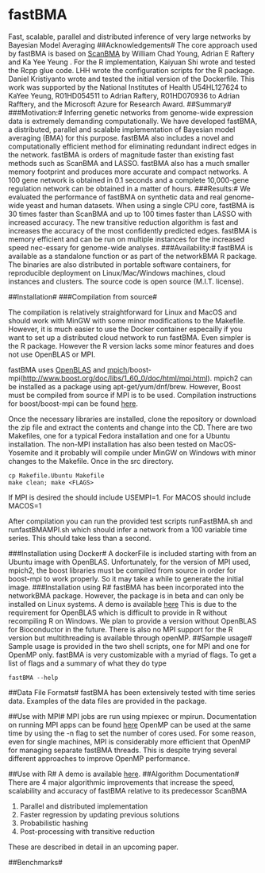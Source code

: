 # fastBMA
Fast, scalable, parallel and distributed inference of very large networks by Bayesian Model Averaging
##Acknowledgements#
The core approach used by fastBMA is based on [ScanBMA](http://bmcsystbiol.biomedcentral.com/articles/10.1186/1752-0509-8-47) by William Chad Young, Adrian E Raftery and Ka Yee Yeung . For the R implementation, Kaiyuan Shi wrote and tested the Rcpp glue code. LHH wrote the configuration scripts for the R package. Daniel Kristiyanto wrote and tested the initial version of the Dockerfile. This work was supported by the National Institutes of Health U54HL127624 to KaYee Yeung, R01HD054511 to Adrian Raftery, R01HD070936 to Adrian Rafftery, and the Microsoft Azure for Research Award. 
##Summary#
###Motivation:#
Inferring genetic networks from genome-wide expression data is extremely demanding computationally. We have developed fastBMA, a distributed, parallel and scalable implementation of Bayesian model averaging (BMA) for this purpose. fastBMA also includes a novel and computationally efficient method for eliminating redundant indirect edges in the network. fastBMA is orders of magnitude faster than existing fast methods such as ScanBMA and LASSO. fastBMA also has a much smaller memory footprint and produces more accurate and compact networks. A 100 gene network is obtained in 0.1 seconds and a complete 10,000-gene regulation network can be obtained in a matter of hours. 
###Results:#
We evaluated the performance of fastBMA on synthetic data and real genome-wide yeast and human datasets. When using a single CPU core, fastBMA is 30 times faster than ScanBMA and up to 100 times faster than LASSO with increased accuracy. The new transitive reduction algorithm is fast and increases the accuracy of the most confidently predicted edges. fastBMA is memory efficient and can be run on multiple instances for the increased speed nec-essary for genome-wide analyses.
###Availability:#
fastBMA is available as a standalone function or as part of the networkBMA R package. The binaries are also distributed in portable software containers, for reproducible deployment on Linux/Mac/Windows machines, cloud instances and clusters. The source code is open source (M.I.T. license). 

##Installation#
###Compilation from source#

The compilation is relatively straightforward for Linux and MacOS and should work with MinGW with some minor modifications to the Makefile. However, it is much easier to use the Docker container especailly if you want to set up a distributed cloud network to run fastBMA.  Even simpler is the R package. However the R version lacks some minor features and does not use OpenBLAS or MPI.

fastBMA uses [OpenBLAS](http://www.openblas.net/) and [mpich](https://www.mpich.org/)/boost-mpi(http://www.boost.org/doc/libs/1_60_0/doc/html/mpi.html). mpich2 can be installed as a package using apt-get/yum/dnf/brew. However, Boost must be compiled from source if MPI is to be used. Compilation instructions for boost/boost-mpi can be found [here](http://kratos-wiki.cimne.upc.edu/index.php/How_to_compile_the_Boost_if_you_want_to_use_MPI).

Once the necessary libraries are installed, clone the repository or download the zip file and extract the contents and change into the CD. There are two Makefiles, one for a typical Fedora installation and one for a Ubuntu installation. The non-MPI installation has also been tested on MacOS-Yosemite and it probably will compile under MinGW on Windows with minor changes to the Makefile. Once in the src directory.

    cp Makefile.Ubuntu Makefile
    make clean; make <FLAGS>
  
If MPI is desired the <FLAGS> should include USEMPI=1.
For MACOS <FLAGs> should include MACOS=1

After compilation you can run the provided test scripts runFastBMA.sh and runfastBMAMPI.sh which should infer a network from a 100 variable time series. This should take less than a second. 

###Installation using Docker#
A dockerFile is included starting with from an Ubuntu image with OpenBLAS. Unfortunately, for the version of MPI used, mpich2, the boost libraries must be compiled from source in order for boost-mpi to work properly. So it may take a while to generate the initial image. 
###Installation using R#
fastBMA has been incorporated into the networkBMA package. However, the package is in beta and can only be installed on Linux systems. A demo is available [here](https://github.com/lhhunghimself/fastBMARdemo) This is due to the requirement for OpenBLAS which is difficult to provide in R without recompiling R on Windows. We plan to provide a version without OpenBLAS for Bioconductor in the future. There is also no MPI support for the R version but multithreading is available through openMP. 
##Sample usage#
Sample usage is provided in the two shell scripts, one for MPI and one for OpenMP only. fastBMA is very customizable with a myriad of flags. To get a list of flags and a summary of what they do type

    fastBMA --help
##Data File Formats#
fastBMA has been extensively tested with time series data. Examples of the data files are provided in the package.

##Use with MPI#
MPI jobs are run using mpiexec or mpirun. Documentation on running MPI apps can be found [here](https://www.mpich.org/documentation/guides/)
OpenMP can be used at the same time by using the -n flag to set the number of cores used. For some reason, even for single machines, MPI is considerably more efficient that OpenMP for managing separate fastBMA threads. This is despite trying several different approaches to improve OpenMP performance.

##Use with R#
A demo is available [here](https://github.com/lhhunghimself/fastBMARdemo). 
##Algorithm Documentation#
There are 4 major algorithmic improvements that increase the speed, scalability and accuracy of fastBMA relative to its predecessor ScanBMA
1.	Parallel and distributed implementation
2.	Faster regression by updating previous solutions
3.	Probabilistic hashing
4.	Post-processing with transitive reduction

These are described in detail in an upcoming paper.

##Benchmarks#
